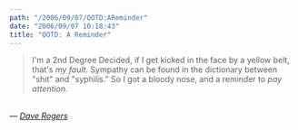 ```yaml
---
path: "/2006/09/07/QOTD:AReminder" 
date: "2006/09/07 10:18:43" 
title: "QOTD: A Reminder" 
---
```

<blockquote>I'm a 2nd Degree Decided, if I get kicked in the face by a yellow belt, that's <i>my fault.</i> Sympathy can be found in the dictionary between "shit" and "syphilis." So I got a bloody nose, and a reminder to <i>pay attention.</i></blockquote><br>&#8212; <cite><a href="http://homepage.mac.com/dave_rogers/GHD09-06.html#note_2999">Dave Rogers</a></cite>
